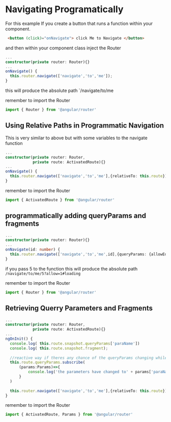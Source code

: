 # Navigating Programatically

For this example If you create a button that runs a function within your component.

```html
 <button (click)="onNavigate"> click Me to Navigate </button>
```

and then within your component class inject the Router 


```typescript
...
constructor(private router: Router){}
...
onNavigate() {
  this.router.navigate(['navigate','to','me']);
}
```
this will produce the absolute path `/navigate/to/me

remember to import the Router
```typescript
import { Router } from '@angular/router'
```

## Using Relative Paths in Programmatic Navigation
This is very similar to above but with some variables to the navigate function

```typescript
...
constructor(private router: Router,
            private route: ActivatedRoute){}
...
onNavigate() {
  this.router.navigate(['navigate','to','me'],{relativeTo: this.route});
}
```
remember to import the Router
```typescript
import { ActivatedRoute } from '@angular/router'
```

## programmatically adding queryParams and fragments 

```typescript
...
constructor(private router: Router){}
...
onNavigate(id: number) {
  this.router.navigate(['navigate','to','me',id],{queryParams: {allowEdit:'1'},fragment: 'loading'});
}
```
if you pass 5 to the function this will produce the absolute path `/navigate/to/me/5?allow=1#loading`

remember to import the Router
```typescript
import { Router } from '@angular/router'
```
## Retrieving Querry Parameters and Fragments

```typescript
...
constructor(private router: Router,
            private route: ActivatedRoute){}
...
ngOnInit() {
  console.log( this.route.snapshot.queryParams['paraName'])
  console.log( this.route.snapshot.fragment);
  
  //reactive way if theres any chance of the queryParams changing while in the component
  this.route.queryParams.subscribe(
      (params:Params)=>{
          console.log('the parameters have changed to' + params['paraName'])
      }
  )
  
  this.router.navigate(['navigate','to','me'],{relativeTo: this.route});
}
```
remember to import the Router
```typescript
import { ActivatedRoute, Params } from '@angular/router'
```